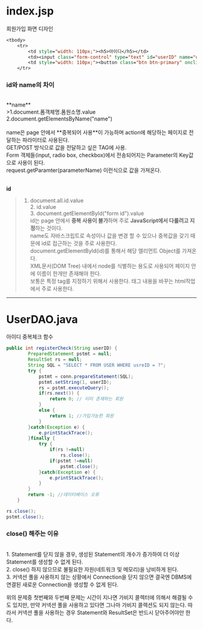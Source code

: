 # index.jsp

회원가입 화면 디자인<br>

```jsp
<tbody>
	<tr>
		<td style="width: 110px;"><h5>아이디</h5></td>
		<td><input class="form-control" type="text" id="userID" name="userID" maxLength="20"></td>
		<td style="width: 110px;"><button class="btn btn-primary" onclick="registerCheckFunction();" type="button">중복체크</button></td>
	</tr>
```

<h3>id와 name의 차이</h3><br>
**name** <br>
>1.document.폼객체명.폼원소명.value <br>2.document.getElementsByName("name")<br>
<br>
name은 page 안에서 **중복되어 사용**이 가능하며 action에 해당하는 페이지로 전달하는 파라미터로 사용된다.<br>
GET/POST 방식으로 값을 전달하고 싶은 TAG에 사용.<br> Form 객체들(input, radio box, checkbox)에서 전송되어지는 Parameter의 Key값으로 사용이 된다.<br>
request.getParamter(parameterName) 이런식으로 값을 가져온다.<br>
<br>

**id** <br>
>1. document.all.id.value <br>2. id.value <br>3. document.getElementById("form id").value <br>
id는 page 안에서 **중복 사용이 불가**하며 주로 **JavaScript에서 다룰려고 지정**하는 것이다.<br>
name도 자바스크립트로 속성이나 값을 변경 할 수 있으나 중복값을 갖기 때문에 id로 접근하는 것을 주로 사용한다.<br>
document.getElementById(id)를 통해서 해당 엘리먼트 Object를 가져온다.<br>
XML문서(DOM Tree) 내에서 node를 식별하는 용도로 사용되어 페이지 안에 이름이 한개만 존재해야 한다.<br>
보통은 특정 tag를 지정하기 위해서 사용한다. 태그 내용을 바꾸는 html작업에서 주로 사용한다.<br>

---

# UserDAO.java

아이디 중복체크 함수<br>
```java
public int registerCheck(String userID) {
		PreparedStatement pstmt = null;
		ResultSet rs = null;
		String SQL = "SELECT * FROM USER WHERE usreID = ?";
		try {
			pstmt = conn.prepareStatement(SQL);
			pstmt.setString(1, userID);
			rs = pstmt.executeQuery();
			if(rs.next()) {
				return 0; // 이미 존재하는 회원
			}
			else {
				return 1; //가입가능한 회원
			}
		}catch(Exception e) {
			e.printStackTrace();
		}finally {
			try {
				if(rs !=null)
					rs.close();
				if(pstmt !=null)
					pstmt.close();
			}catch(Exception e) {
				e.printStackTrace();
			}
		}
		return -1; //데이터베이스 오류
    }
```

```java
rs.close();
pstmt.close();
```
<h3>close() 해주는 이유</h3> <br>
1. Statement를 닫지 않을 경우, 생성된 Statement의 개수가 증가하여 더 이상 Statement를 생성할 수 없게 된다.<br>
2. close() 하지 않으므로 불필요한 자원(네트워크 및 메모리)을 낭비하게 된다.<br>
3. 커넥션 풀을 사용하지 않는 상황에서 Connection을 닫지 않으면 결국엔 DBMS에 연결된 새로운 Connection을 생성할 수 없게 된다.<br>


위의 문제중 첫번째와 두번째 문제는 시간이 지나면 가비지 콜렉터에 의해서 해결될 수도 있지만, 만약 커넥션 풀을 사용하고 있다면 그나마 가비지 콜렉션도 되지 않는다. 따라서 커넥션 풀을 사용하는 경우 Statement와 ResultSet은 반드시 닫아주어야만 한다.